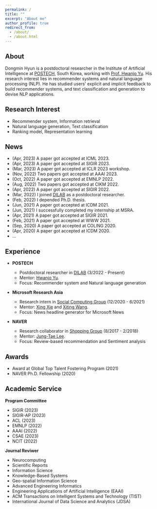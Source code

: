 ```yaml
---
permalink: /
title: ""
excerpt: "About me"
author_profile: true
redirect_from: 
  - /about/
  - /about.html
---
```

About
-----
Dongmin Hyun is a postdoctoral researcher in the Institute of Artificial Intelligence at [POSTECH](https://github.com/academicpages/academicpages.github.io), South Korea, working with [Prof. Hwanjo Yu](https://github.com/academicpages/academicpages.github.io). His research interest lies in recommender systems and natural language processing (NLP). He has studied users' explicit and implicit feedback to build recommender systems, and text classification and generation to devise NLP applications.

Research Interest
-----
- Recommender system, Information retrieval
- Natural language generation, Text classification
- Ranking model, Representation learning

News
-----
- (Apr, 2023) A paper got accepted at ICML 2023.
- (Apr, 2023) A paper got accepted at SIGIR 2023.
- (Mar, 2023) A paper got accepted at ICLR 2023 workshop.
- (Nov, 2022) Two papers got accepted at AAAI 2023.
- (Oct, 2022) A paper got accepted at EMNLP 2022.
- (Aug, 2022) Two papers got accepted at CIKM 2022.
- (Apr, 2022) A paper got accepted at SIGIR 2022.
- (Mar, 2022) I joined [DILAB](https://sites.google.com/view/postechdi) as a postdoctoral researcher.
- (Feb, 2022) I depended Ph.D. thesis.
- (Jun, 2021) A paper got accepted at ICDM 2021.
- (Jun, 2021) I successfully completed my internship at MSRA.
- (Apr, 2021) A paper got accepted at SIGIR 2021.
- (Feb, 2021) A paper got accepted at WWW 2021.
- (Sep, 2020) A paper got accepted at COLING 2020.
- (Apr, 2020) A paper got accepted at ICDM 2020.
- ...


Experience
-----
  * **POSTECH**
    * Postdoctoral researcher in [DILAB](https://sites.google.com/view/postechdi) (3/2022 - Present)
    * Mentor: [Hwanjo Yu](http://di.postech.ac.kr/hwanjoyu ).
    * Focus: Recommender system and Natural language generation

  * **Microsoft Research Asia**
    * Research intern in [Social Computing Group](https://www.microsoft.com/en-us/research/group/social-computing-beijing/) (12/2020 - 6/2021)
    * Mentor: [Xing Xie](https://www.microsoft.com/en-us/research/people/xingx/) and [Xiting Wang](https://www.microsoft.com/en-us/research/people/xitwan/).
    * Focus: News headline generator for Microsoft News

  * **NAVER**
    * Research collaborator in [Shopping Group]() (8/2017 - 2/2018)
    * Mentor: [Jung-Tae Lee](https://www.google.com/url?sa=t&rct=j&q=&esrc=s&source=web&cd=&cad=rja&uact=8&ved=2ahUKEwijhNrNmIf6AhVIDN4KHdaRCn8QFnoECAcQAQ&url=https%3A%2F%2Fkr.linkedin.com%2Fin%2Fjung-tae-lee-bbaa6636&usg=AOvVaw1iJrbRzrxjlPJo6oLeNvMi).
    * Focus: Review-based recommendation and Sentiment analysis

Awards
-----
- Award at Global Top Talent Fostering Program (2021)
- NAVER Ph.D. Fellowship (2020)

Academic Service
-----
**Program Committee**
- SIGIR (2023)
- SIGIR-AP (2023)
- ACL (2023)
- EMNLP (2022)
- AAAI (2022)
- CSAE (2023)
- NCIT (2022)

**Journal Reviwer**
- Neurocomputing
- Scientific Reports
- Information Science
- Knowledge-Based Systems
- Geo-spatial Information Science
- Advanced Engineering Informatics
- Engineering Applications of Artificial Intelligence (EAAI)
- ACM Transactions on Intelligent Systems and Technology (TIST)
- International Journal of Data Science and Analytics (JDSA)



<!-- 
A data-driven personal website
======
Like many other Jekyll-based GitHub Pages templates, academicpages makes you separate the website's content from its form. The content & metadata of your website are in structured markdown files, while various other files constitute the theme, specifying how to transform that content & metadata into HTML pages. You keep these various markdown (.md), YAML (.yml), HTML, and CSS files in a public GitHub repository. Each time you commit and push an update to the repository, the [GitHub pages](https://pages.github.com/) service creates static HTML pages based on these files, which are hosted on GitHub's servers free of charge.

Many of the features of dynamic content management systems (like Wordpress) can be achieved in this fashion, using a fraction of the computational resources and with far less vulnerability to hacking and DDoSing. You can also modify the theme to your heart's content without touching the content of your site. If you get to a point where you've broken something in Jekyll/HTML/CSS beyond repair, your markdown files describing your talks, publications, etc. are safe. You can rollback the changes or even delete the repository and start over -- just be sure to save the markdown files! Finally, you can also write scripts that process the structured data on the site, such as [this one](https://github.com/academicpages/academicpages.github.io/blob/master/talkmap.ipynb) that analyzes metadata in pages about talks to display [a map of every location you've given a talk](https://academicpages.github.io/talkmap.html).

Getting started
======
1. Register a GitHub account if you don't have one and confirm your e-mail (required!)
1. Fork [this repository](https://github.com/academicpages/academicpages.github.io) by clicking the "fork" button in the top right. 
1. Go to the repository's settings (rightmost item in the tabs that start with "Code", should be below "Unwatch"). Rename the repository "[your GitHub username].github.io", which will also be your website's URL.
1. Set site-wide configuration and create content & metadata (see below -- also see [this set of diffs](http://archive.is/3TPas) showing what files were changed to set up [an example site](https://getorg-testacct.github.io) for a user with the username "getorg-testacct")
1. Upload any files (like PDFs, .zip files, etc.) to the files/ directory. They will appear at https://[your GitHub username].github.io/files/example.pdf.  
1. Check status by going to the repository settings, in the "GitHub pages" section

Site-wide configuration
------
The main configuration file for the site is in the base directory in [_config.yml](https://github.com/academicpages/academicpages.github.io/blob/master/_config.yml), which defines the content in the sidebars and other site-wide features. You will need to replace the default variables with ones about yourself and your site's github repository. The configuration file for the top menu is in [_data/navigation.yml](https://github.com/academicpages/academicpages.github.io/blob/master/_data/navigation.yml). For example, if you don't have a portfolio or blog posts, you can remove those items from that navigation.yml file to remove them from the header. 

Create content & metadata
------
For site content, there is one markdown file for each type of content, which are stored in directories like _publications, _talks, _posts, _teaching, or _pages. For example, each talk is a markdown file in the [_talks directory](https://github.com/academicpages/academicpages.github.io/tree/master/_talks). At the top of each markdown file is structured data in YAML about the talk, which the theme will parse to do lots of cool stuff. The same structured data about a talk is used to generate the list of talks on the [Talks page](https://academicpages.github.io/talks), each [individual page](https://academicpages.github.io/talks/2012-03-01-talk-1) for specific talks, the talks section for the [CV page](https://academicpages.github.io/cv), and the [map of places you've given a talk](https://academicpages.github.io/talkmap.html) (if you run this [python file](https://github.com/academicpages/academicpages.github.io/blob/master/talkmap.py) or [Jupyter notebook](https://github.com/academicpages/academicpages.github.io/blob/master/talkmap.ipynb), which creates the HTML for the map based on the contents of the _talks directory).

**Markdown generator**

I have also created [a set of Jupyter notebooks](https://github.com/academicpages/academicpages.github.io/tree/master/markdown_generator
) that converts a CSV containing structured data about talks or presentations into individual markdown files that will be properly formatted for the academicpages template. The sample CSVs in that directory are the ones I used to create my own personal website at stuartgeiger.com. My usual workflow is that I keep a spreadsheet of my publications and talks, then run the code in these notebooks to generate the markdown files, then commit and push them to the GitHub repository.

How to edit your site's GitHub repository
------
Many people use a git client to create files on their local computer and then push them to GitHub's servers. If you are not familiar with git, you can directly edit these configuration and markdown files directly in the github.com interface. Navigate to a file (like [this one](https://github.com/academicpages/academicpages.github.io/blob/master/_talks/2012-03-01-talk-1.md) and click the pencil icon in the top right of the content preview (to the right of the "Raw | Blame | History" buttons). You can delete a file by clicking the trashcan icon to the right of the pencil icon. You can also create new files or upload files by navigating to a directory and clicking the "Create new file" or "Upload files" buttons. 

Example: editing a markdown file for a talk
![Editing a markdown file for a talk](/images/editing-talk.png)

For more info
------
More info about configuring academicpages can be found in [the guide](https://academicpages.github.io/markdown/). The [guides for the Minimal Mistakes theme](https://mmistakes.github.io/minimal-mistakes/docs/configuration/) (which this theme was forked from) might also be helpful. -->

